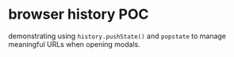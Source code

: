 # browser history POC

demonstrating using `history.pushState()` and `popstate` to manage meaningful URLs when opening modals.